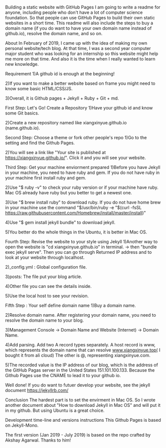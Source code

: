 Building a static website with GitHub Pages
I am going to write a readme for anyone, including people who don't have a lot of computer science foundation. So that people can use GitHub Pages to build their own static websites in a short time. This readme will also include the steps to buy a domain name (if you do want to have your own domain name instead of github.io), resolve the domain name, and so on.

About
In February of 2019, I came up with the idea of making my own personal website/tech blog. At that time, I was a second year computer major student who was looking for an internship so this website might help me more on that time. And also it is the time when I really wanted to learn new knowledge.

Requirement
1)A github id is enough at the beginning!

2)If you want to make a better website based on frame you might need to know some basic HTML/CSS/JS.

3)Overall, it is Github pages + Jekyll + Ruby + Git + md.

First Step: Let's Go! Create a Repository
1)Have your github id and know some Git basics.

2)Create a new repository named like xiangxinyue.github.io (name.github.io).

Second Step: Choose a theme or fork other people's repo
1)Go to the setting and find the Github Pages.

2)You will see a link like "Your site is published at https://xiangxinyue.github.io/". Click it and you will see your website.

Third Step: Get your machine enviorment prepared
1)Before you have Jekyll in your machine, you need to have ruby and gem. If you do not have ruby in your machine first install ruby and gem.

2)Use "$ ruby -v" to check your ruby version or if your machine have ruby. Mac OS already have ruby but you better to get a newest one.

3)Use "$ brew install ruby" to download ruby. If you do not have home brew in your machine use the command "$/usr/bin/ruby -e "$(curl -fsSL https://raw.githubusercontent.com/Homebrew/install/master/install)"

4)Use "$ gem install jekyll bundle" to download jekyll.

5)You better do the whole things in the Ubuntu, it is better in Mac OS.

Fourth Step: Revise the website to your style using Jekyll
1)Another way to open the website is "cd xiangxinyue.github.io" in terminal. -> then "bundle exec jekyll serve". Then you can go through Returned IP address and to look at your website through localhost.

2)_config.yml : Global configuration file.

3)posts: The file put your blog article.

4)Other file you can see the details inside.

5)Use the local host to see your revision.

Fifth Step : Your self define domain name
1)Buy a domain name.

2)Resolve domain name. After registering your domain name, you need to resolve the domain name to your blog.

3)Management Console → Domain Name and Website (Internet) → Domain Name.

4)Add parsing. Add two A record types separately. A host record is www, which represents the domain name that can resolve www.xiangxinyue.top( I bought it from ali cloud) The other is @, representing xiangxinyue.com.

5)The recorded value is the IP address of our blog, which is the address of the GitHub Pagas server in the United States 151.101.100.133. Because the Github Pages use the CNAME to lead it to your github io.

Well done!
If you do want to futuer develop your website, see the jekyll document https://jekyllrb.com/

Conclusion
The hardest part is to set the envirment in Mac OS. So I wrote another document about "How to download Jekyll in Mac OS" and will put it in my github. But using Ubuntu is a great choice.

Development time-line and versions instructions
This Github Pages is based on Jekyll-Mono.

The first version (Jan 2019 - July 2019) is based on the repo crafted by Akshay Agarwal. Thanks to him!
